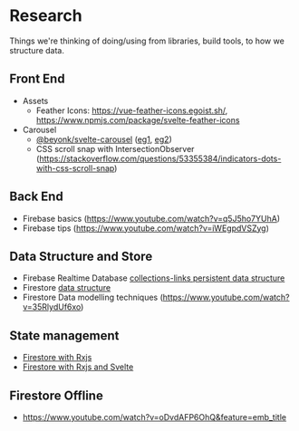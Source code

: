 # Research

Things we're thinking of doing/using from libraries, build tools, to how we structure data.

## Front End

- Assets
    - Feather Icons: https://vue-feather-icons.egoist.sh/, https://www.npmjs.com/package/svelte-feather-icons
- Carousel
    - [@beyonk/svelte-carousel](https://www.npmjs.com/package/@beyonk/svelte-carousel) ([eg1](https://svelte.dev/repl/64bc4bc4420c43d2b120ecec54c3b2b1?version=3.24.1), [eg2](https://svelte.dev/repl/3953567d530b41d087ab7eaa8e7e632a?version=3.22.3))
    - CSS scroll snap with IntersectionObserver (https://stackoverflow.com/questions/53355384/indicators-dots-with-css-scroll-snap)

## Back End

- Firebase basics (https://www.youtube.com/watch?v=q5J5ho7YUhA)
- Firebase tips (https://www.youtube.com/watch?v=iWEgpdVSZyg)

## Data Structure and Store

- Firebase Realtime Database [collections-links persistent data structure](https://firebase.google.com/docs/database/web/structure-data#flatten_data_structures)
- Firestore [ data structure](https://firebase.google.com/docs/firestore/manage-data/structure-data)
- Firestore Data modelling techniques (https://www.youtube.com/watch?v=35RlydUf6xo)

## State management

- [Firestore with Rxjs](https://www.youtube.com/watch?v=TB9g_Oe3kO8)
- [Firestore with Rxjs and Svelte](https://www.youtube.com/watch?v=043h4ugAj4c)

## Firestore Offline

- https://www.youtube.com/watch?v=oDvdAFP6OhQ&feature=emb_title
